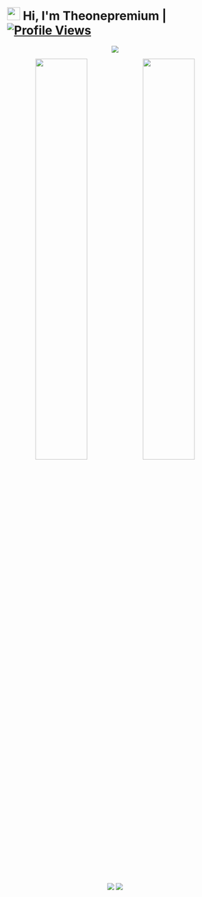 # <img src="https://raw.githubusercontent.com/MartinHeinz/MartinHeinz/master/wave.gif" width="30px"> Hi, I'm Theonepremium | [![Profile Views](https://gpvc.arturio.dev/Theonepremium)](https://github.com/Theonepremium)

<p align="center">
  <a href="https://t.me/Theonearmy"><img src="https://user-images.githubusercontent.com/77770753/117139498-f081c400-adc9-11eb-9aaf-f895a54ecc67.gif"></a>
    </p>
<p align="center">
    <img
        width="49%"
        src="https://github-readme-stats.vercel.app/api?username=Theonepremium&count_private=true&include_all_commits=true&show_icons=true&theme=tokyonight&custom_title=GitHub+Stats"
    />
    <img
        width="49%"
        src="https://github-readme-streak-stats.herokuapp.com?user=Theonepremium&theme=tokyonight"
    />
</p>
<p align = "center">
  <img  src = "https://github-readme-stats.vercel.app/api?username=ritik307&show_icons=true&theme=radical&line_height=27">
  <img src = "https://github-readme-stats.vercel.app/api/top-langs/?username=ritik307&hide=html,css,java,shaderlab,kotlin,hlsl&theme=radical">
 </p>
<h3>
    
```python

